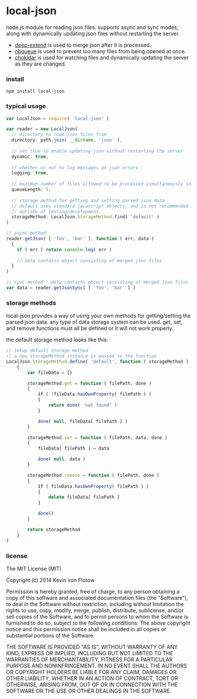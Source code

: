 local-json
==========

node.js module for reading json files. supports async and sync modes, along with dynamically updating json files without restarting the server.

- [deep-extend](//github.com/unclechu/node-deep-extend) is used to merge json after it is processed.
- [nbqueue](//github.com/kvonflotow/nbqueue) is used to prevent too many files from being opened at once.
- [chokidar](//github.com/paulmillr/chokidar) is used for watching files and dynamically updating the server as they are changed.

### install

```
npm install local-json
```

### typical usage

```javascript
var LocalJson = require( 'local-json' )

var reader = new LocalJson(
  // directory to read json files from
  directory: path.join( __dirname, 'json' ),
  
  // set true to enable updating json without restarting the server
  dynamic: true,
  
  // whether or not to log messages on json errors
  logging: true,
  
  // maximum number of files allowed to be processed simultaneously in async mode
  queueLength: 5,
  
  // storage method for getting and setting parsed json data
  // default uses standard javascript objects, and is not recommended
  // outside of testing/development.
  storageMethod: LocalJson.StorageMethod.find( 'default' )
)

// async method
reader.getJson( [ 'foo', 'bar' ], function ( err, data )
  {
    if ( err ) return console.log( err )
    
    // data contains object consisting of merged json files
  }
)

// sync method - data contains object consisting of merged json files
var data = reader.getJsonSync( [ 'foo', 'bar' ] )
```

### storage methods

local-json provides a way of using your own methods for getting/setting the parsed json data. any type of data storage system can be used. get, set, and remove functions must all be defined or it will not work properly.

the default storage method looks like this:

```javascript
// setup default storage method
// a new StorageMethod instance is passed to the function
LocalJson.StorageMethod.define( 'default', function ( storageMethod )
	{
		var fileData = {}

		storageMethod.get = function ( filePath, done )
		{
			if ( !fileData.hasOwnProperty( filePath ) )
			{
				return done( 'not found' )
			}

			done( null, fileData[ filePath ] )
		}

		storageMethod.set = function ( filePath, data, done )
		{
			fileData[ filePath ] = data

			done( null, data )
		}

		storageMethod.remove = function ( filePath, done )
		{
			if ( fileData.hasOwnProperty( filePath ) )
			{
				delete fileData[ filePath ]
			}

			done()
		}

		return storageMethod
	}
)
```

### license

The MIT License (MIT)

Copyright (c) 2014 Kevin von Flotow

Permission is hereby granted, free of charge, to any person obtaining a copy
of this software and associated documentation files (the "Software"), to deal
in the Software without restriction, including without limitation the rights
to use, copy, modify, merge, publish, distribute, sublicense, and/or sell
copies of the Software, and to permit persons to whom the Software is
furnished to do so, subject to the following conditions:
The above copyright notice and this permission notice shall be included in all
copies or substantial portions of the Software.

THE SOFTWARE IS PROVIDED "AS IS", WITHOUT WARRANTY OF ANY KIND, EXPRESS OR
IMPLIED, INCLUDING BUT NOT LIMITED TO THE WARRANTIES OF MERCHANTABILITY,
FITNESS FOR A PARTICULAR PURPOSE AND NONINFRINGEMENT. IN NO EVENT SHALL THE
AUTHORS OR COPYRIGHT HOLDERS BE LIABLE FOR ANY CLAIM, DAMAGES OR OTHER
LIABILITY, WHETHER IN AN ACTION OF CONTRACT, TORT OR OTHERWISE, ARISING FROM,
OUT OF OR IN CONNECTION WITH THE SOFTWARE OR THE USE OR OTHER DEALINGS IN THE
SOFTWARE.

